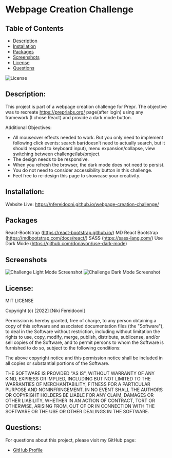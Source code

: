 # Webpage Creation Challenge

## Table of Contents
- [Description](#description)
- [Installation](#installation)
- [Packages](#packages)
- [Screenshots](#screenshots)
- [License](#license)
- [Questions](#questions)

![License](https://img.shields.io/badge/license-MIT-blue.svg)

## Description: 
This project is part of a webpage creation challenge for Prepr.
The objective was to recreate https://preprlabs.org/ page(after login) using any framework (I chose React) and provide a dark mode button.
    
Additional Objectives:
- All mouseover effects needed to work. But you only need to implement following click events: search bar(doesn’t need to actually search, but it should respond to keyboard input), menu expansion/collapse, view switching between challenge/lab/project.
- The design needs to be responsive.
- When you refresh the browser, the dark mode does not need to persist.
- You do not need to consider accessibility button in this challenge. 
- Feel free to re-design this page to showcase your creativity.

## Installation:
Website Live: https://nfereidooni.github.io/webpage-creation-challenge/

## Packages
React-Bootstrap (https://react-bootstrap.github.io/)
MD React Bootstrap (https://mdbootstrap.com/docs/react/)
SASS (https://sass-lang.com/)
Use Dark Mode (https://github.com/donavon/use-dark-mode)

## Screenshots

![Challenge Light Mode Screenshot](/components/assets/img/prepr_light-mode.PNG)
![Challenge Dark Mode Screenshot](/components/assets/img/prepr_dark-mode.PNG)

## License:
MIT LICENSE

Copyright (c) [2022] [Niki Fereidooni]

Permission is hereby granted, free of charge, to any person obtaining a copy
of this software and associated documentation files (the "Software"), to deal
in the Software without restriction, including without limitation the rights
to use, copy, modify, merge, publish, distribute, sublicense, and/or sell
copies of the Software, and to permit persons to whom the Software is
furnished to do so, subject to the following conditions:

The above copyright notice and this permission notice shall be included in all
copies or substantial portions of the Software.

THE SOFTWARE IS PROVIDED "AS IS", WITHOUT WARRANTY OF ANY KIND, EXPRESS OR
IMPLIED, INCLUDING BUT NOT LIMITED TO THE WARRANTIES OF MERCHANTABILITY,
FITNESS FOR A PARTICULAR PURPOSE AND NONINFRINGEMENT. IN NO EVENT SHALL THE
AUTHORS OR COPYRIGHT HOLDERS BE LIABLE FOR ANY CLAIM, DAMAGES OR OTHER
LIABILITY, WHETHER IN AN ACTION OF CONTRACT, TORT OR OTHERWISE, ARISING FROM,
OUT OF OR IN CONNECTION WITH THE SOFTWARE OR THE USE OR OTHER DEALINGS IN THE
SOFTWARE.
## Questions:
For questions about this project, please visit my GitHub page:
- [GitHub Profile](https://github.com/nfereidooni)